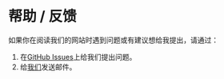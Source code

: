 <meta charset="utf-8" />
<meta name="viewport" content="width=device-width, initial-scale=1" />
<link href="https://cdn.jsdelivr.net/npm/bootstrap@5.1.2/dist/css/bootstrap.min.css" rel="stylesheet" />
<script src="https://cdn.jsdelivr.net/npm/bootstrap@5.1.2/dist/js/bootstrap.bundle.min.js"></script>
<nav class="navbar bg-white navbar-light sticky-top">
	<div class="container-fluid">
		<script src="/header.js" type="text/javascript"></script>
	</div>
</nav>
<link rel="stylesheet" type="text/css" href="style.css" />

# 帮助 / 反馈

如果你在阅读我们的网站时遇到问题或有建议想给我提出，请通过：
1. 在[GitHub Issues](https://github.com/zz19z-2021-2/zz19z-2021-2.github.io/issues)上给我们提出问题。
2. 给[我们](mailto:huanqiu_myworld@163.com)发送邮件。
